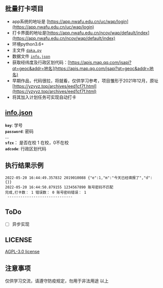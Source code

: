 ## 批量打卡项目
- app系统的地址是 [https://app.nwafu.edu.cn/uc/wap/login](https://app.nwafu.edu.cn/uc/wap/login)  
- 打卡界面的地址是[https://app.nwafu.edu.cn/ncov/wap/default/index](https://app.nwafu.edu.cn/ncov/wap/default/index)
- 环境python3.6+
- 主文件 [`daka.py`](daka.py)
- 数据文件 [`info.json`](info.json)
- 获取经纬度及行政区划代码：[https://apis.map.qq.com/jsapi?qt=geoc&addr=地名](https://apis.map.qq.com/jsapi?qt=geoc&addr=地名)
- 早期作品，代码很拉，将就看，仅供学习参考，项目雏形于2021年12月，原址[https://yzyyz.top/archives/eed1cf7f.html](https://yzyyz.top/archives/eed1cf7f.html)
- 将其加入计划任务可实现自动打卡

## [info.json](info.json)
**`key`**: 学号  
**`password`**: 密码  
...  
**`sfzx`**： 是否在校 1 在校，0不在校  
**`adcode`**: 行政区划代码  

## 执行结果示例
```
2022-05-20 16:44:49.357832 2019010088 {"e":1,"m":"今天已经填报了","d":{}}
2022-05-20 16:44:50.879155 1234567890 账号密码不匹配
完成,打卡数： 1 错误数： 0 账号密码错误： 1 
 ------------------------------
```

## ToDo
- [ ] 异步实现

## LICENSE
[AGPL-3.0 license](LICENSE)

## 注意事项
仅供学习交流，请遵守防疫规定，勿用于非法用途
以上
